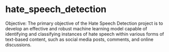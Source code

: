 # hate_speech_detection
Objective: The primary objective of the Hate Speech Detection project is to develop an effective and robust machine learning model capable of identifying and classifying instances of hate speech within various forms of text-based content, such as social media posts, comments, and online discussions.
